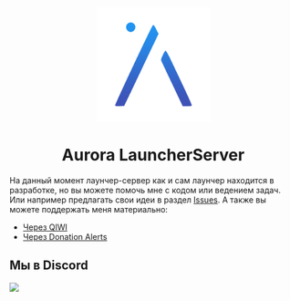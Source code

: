 <p align="center"><img src="./logo.png" width="200px" height="200px"></p>
<h1 align="center">Aurora LauncherServer</h1>

На данный момент лаунчер-сервер как и сам лаунчер находится в разработке, но вы можете помочь мне с кодом или ведением задач. Или например предлагать свои идеи в раздел [Issues](https://github.com/AuroraTeam/LauncherServer/issues).
А также вы можете поддержать меня материально:

-   [Через QIWI](https://qiwi.com/n/JOCAT)
-   [Через Donation Alerts](https://www.donationalerts.com/r/jocat)

## Мы в Discord

[![](https://discord.com/api/guilds/730131402636525688/embed.png?style=banner2)](https://discord.gg/2NvYTcv)
